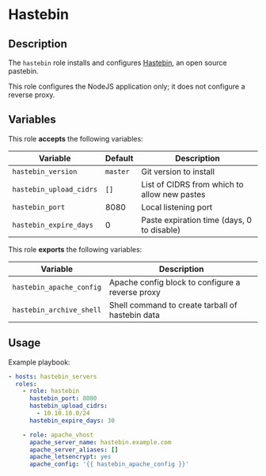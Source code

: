 Hastebin
========

Description
-----------

The `hastebin` role installs and configures [Hastebin](https://github.com/toptal/haste-server),
an open source pastebin.

This role configures the NodeJS application only; it does not configure a reverse
proxy.


Variables
---------

This role **accepts** the following variables:

Variable                  | Default  | Description
--------------------------|----------|------------
`hastebin_version`        | `master` | Git version to install
`hastebin_upload_cidrs`   | `[]`     | List of CIDRS from which to allow new pastes
`hastebin_port`           | 8080     | Local listening port
`hastebin_expire_days`    | 0        | Paste expiration time (days, 0 to disable)

This role **exports** the following variables:

Variable                 | Description
-------------------------|------------
`hastebin_apache_config` | Apache config block to configure a reverse proxy
`hastebin_archive_shell` | Shell command to create tarball of hastebin data

Usage
-----

Example playbook:

````yaml
- hosts: hastebin_servers
  roles:
    - role: hastebin
      hastebin_port: 8080
      hastebin_upload_cidrs:
        - 10.10.10.0/24
      hastebin_expire_days: 30

    - role: apache_vhost
      apache_server_name: hastebin.example.com
      apache_server_aliases: []
      apache_letsencrypt: yes
      apache_config: '{{ hastebin_apache_config }}'
````
